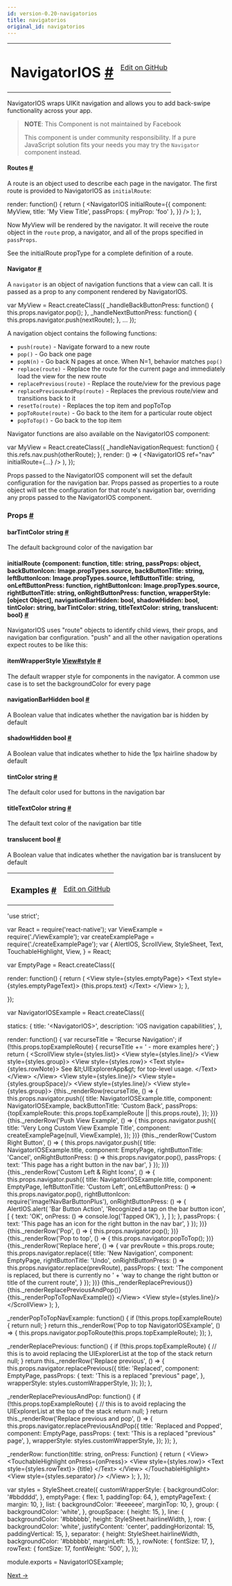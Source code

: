 ```yaml
---
id: version-0.20-navigatorios
title: navigatorios
original_id: navigatorios
---
```

<a id="content"></a><table width="100%"><tbody><tr><td><h1><a class="anchor" name="navigatorios"></a>NavigatorIOS <a class="hash-link" href="#navigatorios">#</a></h1></td><td style="text-align:right;"><a target="_blank" href="https://github.com/facebook/react-native/blob/master/Libraries/Components/Navigation/NavigatorIOS.ios.js">Edit on GitHub</a></td></tr></tbody></table><div><div><p>NavigatorIOS wraps UIKit navigation and allows you to add back-swipe
functionality across your app.</p><blockquote><p><strong>NOTE</strong>: This Component is not maintained by Facebook</p><p>This component is under community responsibility.
If a pure JavaScript solution fits your needs you may try the <code>Navigator</code>
component instead.</p></blockquote><h4><a class="anchor" name="routes"></a>Routes <a class="hash-link" href="#routes">#</a></h4><p>A route is an object used to describe each page in the navigator. The first
route is provided to NavigatorIOS as <code>initialRoute</code>:</p><div class="prism language-javascript">render<span class="token punctuation">:</span> <span class="token keyword">function</span><span class="token punctuation">(</span><span class="token punctuation">)</span> <span class="token punctuation">{</span>
  <span class="token keyword">return</span> <span class="token punctuation">(</span>
    &lt;NavigatorIOS
      initialRoute<span class="token operator">=</span><span class="token punctuation">{</span><span class="token punctuation">{</span>
        component<span class="token punctuation">:</span> MyView<span class="token punctuation">,</span>
        title<span class="token punctuation">:</span> <span class="token string">'My View Title'</span><span class="token punctuation">,</span>
        passProps<span class="token punctuation">:</span> <span class="token punctuation">{</span> myProp<span class="token punctuation">:</span> <span class="token string">'foo'</span> <span class="token punctuation">}</span><span class="token punctuation">,</span>
      <span class="token punctuation">}</span><span class="token punctuation">}</span>
    <span class="token operator">/</span><span class="token operator">&gt;</span>
  <span class="token punctuation">)</span><span class="token punctuation">;</span>
<span class="token punctuation">}</span><span class="token punctuation">,</span></div><p>Now MyView will be rendered by the navigator. It will receive the route
object in the <code>route</code> prop, a navigator, and all of the props specified in
<code>passProps</code>.</p><p>See the initialRoute propType for a complete definition of a route.</p><h4><a class="anchor" name="navigator"></a>Navigator <a class="hash-link" href="#navigator">#</a></h4><p>A <code>navigator</code> is an object of navigation functions that a view can call. It
is passed as a prop to any component rendered by NavigatorIOS.</p><div class="prism language-javascript"><span class="token keyword">var</span> MyView <span class="token operator">=</span> React<span class="token punctuation">.</span><span class="token function">createClass<span class="token punctuation">(</span></span><span class="token punctuation">{</span>
  _handleBackButtonPress<span class="token punctuation">:</span> <span class="token keyword">function</span><span class="token punctuation">(</span><span class="token punctuation">)</span> <span class="token punctuation">{</span>
    <span class="token keyword">this</span><span class="token punctuation">.</span>props<span class="token punctuation">.</span>navigator<span class="token punctuation">.</span><span class="token function">pop<span class="token punctuation">(</span></span><span class="token punctuation">)</span><span class="token punctuation">;</span>
  <span class="token punctuation">}</span><span class="token punctuation">,</span>
  _handleNextButtonPress<span class="token punctuation">:</span> <span class="token keyword">function</span><span class="token punctuation">(</span><span class="token punctuation">)</span> <span class="token punctuation">{</span>
    <span class="token keyword">this</span><span class="token punctuation">.</span>props<span class="token punctuation">.</span>navigator<span class="token punctuation">.</span><span class="token function">push<span class="token punctuation">(</span></span>nextRoute<span class="token punctuation">)</span><span class="token punctuation">;</span>
  <span class="token punctuation">}</span><span class="token punctuation">,</span>
  <span class="token punctuation">.</span><span class="token punctuation">.</span><span class="token punctuation">.</span>
<span class="token punctuation">}</span><span class="token punctuation">)</span><span class="token punctuation">;</span></div><p>A navigation object contains the following functions:</p><ul><li><code>push(route)</code> - Navigate forward to a new route</li><li><code>pop()</code> - Go back one page</li><li><code>popN(n)</code> - Go back N pages at once. When N=1, behavior matches <code>pop()</code></li><li><code>replace(route)</code> - Replace the route for the current page and immediately
load the view for the new route</li><li><code>replacePrevious(route)</code> - Replace the route/view for the previous page</li><li><code>replacePreviousAndPop(route)</code> - Replaces the previous route/view and
transitions back to it</li><li><code>resetTo(route)</code> - Replaces the top item and popToTop</li><li><code>popToRoute(route)</code> - Go back to the item for a particular route object</li><li><code>popToTop()</code> - Go back to the top item</li></ul><p>Navigator functions are also available on the NavigatorIOS component:</p><div class="prism language-javascript"><span class="token keyword">var</span> MyView <span class="token operator">=</span> React<span class="token punctuation">.</span><span class="token function">createClass<span class="token punctuation">(</span></span><span class="token punctuation">{</span>
  _handleNavigationRequest<span class="token punctuation">:</span> <span class="token keyword">function</span><span class="token punctuation">(</span><span class="token punctuation">)</span> <span class="token punctuation">{</span>
    <span class="token keyword">this</span><span class="token punctuation">.</span>refs<span class="token punctuation">.</span>nav<span class="token punctuation">.</span><span class="token function">push<span class="token punctuation">(</span></span>otherRoute<span class="token punctuation">)</span><span class="token punctuation">;</span>
  <span class="token punctuation">}</span><span class="token punctuation">,</span>
  render<span class="token punctuation">:</span> <span class="token punctuation">(</span><span class="token punctuation">)</span> <span class="token operator">=</span><span class="token operator">&gt;</span> <span class="token punctuation">(</span>
    &lt;NavigatorIOS
      ref<span class="token operator">=</span><span class="token string">"nav"</span>
      initialRoute<span class="token operator">=</span><span class="token punctuation">{</span><span class="token punctuation">.</span><span class="token punctuation">.</span><span class="token punctuation">.</span><span class="token punctuation">}</span>
    <span class="token operator">/</span><span class="token operator">&gt;</span>
  <span class="token punctuation">)</span><span class="token punctuation">,</span>
<span class="token punctuation">}</span><span class="token punctuation">)</span><span class="token punctuation">;</span></div><p>Props passed to the NavigatorIOS component will set the default configuration
for the navigation bar. Props passed as properties to a route object will set
the configuration for that route's navigation bar, overriding any props
passed to the NavigatorIOS component.</p></div><h3><a class="anchor" name="props"></a>Props <a class="hash-link" href="#props">#</a></h3><div class="props"><div class="prop"><h4 class="propTitle"><a class="anchor" name="bartintcolor"></a>barTintColor <span class="propType">string</span> <a class="hash-link" href="#bartintcolor">#</a></h4><div><p>The default background color of the navigation bar</p></div></div><div class="prop"><h4 class="propTitle"><a class="anchor" name="initialroute"></a>initialRoute <span class="propType">{component: function, title: string, passProps: object, backButtonIcon: Image.propTypes.source, backButtonTitle: string, leftButtonIcon: Image.propTypes.source, leftButtonTitle: string, onLeftButtonPress: function, rightButtonIcon: Image.propTypes.source, rightButtonTitle: string, onRightButtonPress: function, wrapperStyle: [object Object], navigationBarHidden: bool, shadowHidden: bool, tintColor: string, barTintColor: string, titleTextColor: string, translucent: bool}</span> <a class="hash-link" href="#initialroute">#</a></h4><div><p>NavigatorIOS uses "route" objects to identify child views, their props,
and navigation bar configuration. "push" and all the other navigation
operations expect routes to be like this:</p></div></div><div class="prop"><h4 class="propTitle"><a class="anchor" name="itemwrapperstyle"></a>itemWrapperStyle <span class="propType"><a href="docs/view.html#style">View#style</a></span> <a class="hash-link" href="#itemwrapperstyle">#</a></h4><div><p>The default wrapper style for components in the navigator.
A common use case is to set the backgroundColor for every page</p></div></div><div class="prop"><h4 class="propTitle"><a class="anchor" name="navigationbarhidden"></a>navigationBarHidden <span class="propType">bool</span> <a class="hash-link" href="#navigationbarhidden">#</a></h4><div><p>A Boolean value that indicates whether the navigation bar is hidden by default</p></div></div><div class="prop"><h4 class="propTitle"><a class="anchor" name="shadowhidden"></a>shadowHidden <span class="propType">bool</span> <a class="hash-link" href="#shadowhidden">#</a></h4><div><p>A Boolean value that indicates whether to hide the 1px hairline shadow by default</p></div></div><div class="prop"><h4 class="propTitle"><a class="anchor" name="tintcolor"></a>tintColor <span class="propType">string</span> <a class="hash-link" href="#tintcolor">#</a></h4><div><p>The default color used for buttons in the navigation bar</p></div></div><div class="prop"><h4 class="propTitle"><a class="anchor" name="titletextcolor"></a>titleTextColor <span class="propType">string</span> <a class="hash-link" href="#titletextcolor">#</a></h4><div><p>The default text color of the navigation bar title</p></div></div><div class="prop"><h4 class="propTitle"><a class="anchor" name="translucent"></a>translucent <span class="propType">bool</span> <a class="hash-link" href="#translucent">#</a></h4><div><p>A Boolean value that indicates whether the navigation bar is translucent by default</p></div></div></div></div><div><table width="100%"><tbody><tr><td><h3><a class="anchor" name="examples"></a>Examples <a class="hash-link" href="#examples">#</a></h3></td><td style="text-align:right;"><a target="_blank" href="https://github.com/facebook/react-native/blob/master/Examples/UIExplorer/NavigatorIOSExample.js">Edit on GitHub</a></td></tr></tbody></table><div class="prism language-javascript"><span class="token string">'use strict'</span><span class="token punctuation">;</span>

<span class="token keyword">var</span> React <span class="token operator">=</span> <span class="token function">require<span class="token punctuation">(</span></span><span class="token string">'react-native'</span><span class="token punctuation">)</span><span class="token punctuation">;</span>
<span class="token keyword">var</span> ViewExample <span class="token operator">=</span> <span class="token function">require<span class="token punctuation">(</span></span><span class="token string">'./ViewExample'</span><span class="token punctuation">)</span><span class="token punctuation">;</span>
<span class="token keyword">var</span> createExamplePage <span class="token operator">=</span> <span class="token function">require<span class="token punctuation">(</span></span><span class="token string">'./createExamplePage'</span><span class="token punctuation">)</span><span class="token punctuation">;</span>
<span class="token keyword">var</span> <span class="token punctuation">{</span>
  AlertIOS<span class="token punctuation">,</span>
  ScrollView<span class="token punctuation">,</span>
  StyleSheet<span class="token punctuation">,</span>
  Text<span class="token punctuation">,</span>
  TouchableHighlight<span class="token punctuation">,</span>
  View<span class="token punctuation">,</span>
<span class="token punctuation">}</span> <span class="token operator">=</span> React<span class="token punctuation">;</span>

<span class="token keyword">var</span> EmptyPage <span class="token operator">=</span> React<span class="token punctuation">.</span><span class="token function">createClass<span class="token punctuation">(</span></span><span class="token punctuation">{</span>

  render<span class="token punctuation">:</span> <span class="token keyword">function</span><span class="token punctuation">(</span><span class="token punctuation">)</span> <span class="token punctuation">{</span>
    <span class="token keyword">return</span> <span class="token punctuation">(</span>
      &lt;View style<span class="token operator">=</span><span class="token punctuation">{</span>styles<span class="token punctuation">.</span>emptyPage<span class="token punctuation">}</span><span class="token operator">&gt;</span>
        &lt;Text style<span class="token operator">=</span><span class="token punctuation">{</span>styles<span class="token punctuation">.</span>emptyPageText<span class="token punctuation">}</span><span class="token operator">&gt;</span>
          <span class="token punctuation">{</span><span class="token keyword">this</span><span class="token punctuation">.</span>props<span class="token punctuation">.</span>text<span class="token punctuation">}</span>
        &lt;<span class="token operator">/</span>Text<span class="token operator">&gt;</span>
      &lt;<span class="token operator">/</span>View<span class="token operator">&gt;</span>
    <span class="token punctuation">)</span><span class="token punctuation">;</span>
  <span class="token punctuation">}</span><span class="token punctuation">,</span>

<span class="token punctuation">}</span><span class="token punctuation">)</span><span class="token punctuation">;</span>

<span class="token keyword">var</span> NavigatorIOSExample <span class="token operator">=</span> React<span class="token punctuation">.</span><span class="token function">createClass<span class="token punctuation">(</span></span><span class="token punctuation">{</span>

  statics<span class="token punctuation">:</span> <span class="token punctuation">{</span>
    title<span class="token punctuation">:</span> <span class="token string">'&lt;NavigatorIOS&gt;'</span><span class="token punctuation">,</span>
    description<span class="token punctuation">:</span> <span class="token string">'iOS navigation capabilities'</span><span class="token punctuation">,</span>
  <span class="token punctuation">}</span><span class="token punctuation">,</span>

  render<span class="token punctuation">:</span> <span class="token keyword">function</span><span class="token punctuation">(</span><span class="token punctuation">)</span> <span class="token punctuation">{</span>
    <span class="token keyword">var</span> recurseTitle <span class="token operator">=</span> <span class="token string">'Recurse Navigation'</span><span class="token punctuation">;</span>
    <span class="token keyword">if</span> <span class="token punctuation">(</span><span class="token operator">!</span><span class="token keyword">this</span><span class="token punctuation">.</span>props<span class="token punctuation">.</span>topExampleRoute<span class="token punctuation">)</span> <span class="token punctuation">{</span>
      recurseTitle <span class="token operator">+</span><span class="token operator">=</span> <span class="token string">' - more examples here'</span><span class="token punctuation">;</span>
    <span class="token punctuation">}</span>
    <span class="token keyword">return</span> <span class="token punctuation">(</span>
      &lt;ScrollView style<span class="token operator">=</span><span class="token punctuation">{</span>styles<span class="token punctuation">.</span>list<span class="token punctuation">}</span><span class="token operator">&gt;</span>
        &lt;View style<span class="token operator">=</span><span class="token punctuation">{</span>styles<span class="token punctuation">.</span>line<span class="token punctuation">}</span><span class="token operator">/</span><span class="token operator">&gt;</span>
        &lt;View style<span class="token operator">=</span><span class="token punctuation">{</span>styles<span class="token punctuation">.</span>group<span class="token punctuation">}</span><span class="token operator">&gt;</span>
          &lt;View style<span class="token operator">=</span><span class="token punctuation">{</span>styles<span class="token punctuation">.</span>row<span class="token punctuation">}</span><span class="token operator">&gt;</span>
            &lt;Text style<span class="token operator">=</span><span class="token punctuation">{</span>styles<span class="token punctuation">.</span>rowNote<span class="token punctuation">}</span><span class="token operator">&gt;</span>
              See <span class="token operator">&amp;lt;</span>UIExplorerApp<span class="token ignore">&amp;gt;</span> <span class="token keyword">for</span> top<span class="token operator">-</span>level usage<span class="token punctuation">.</span>
            &lt;<span class="token operator">/</span>Text<span class="token operator">&gt;</span>
          &lt;<span class="token operator">/</span>View<span class="token operator">&gt;</span>
        &lt;<span class="token operator">/</span>View<span class="token operator">&gt;</span>
        &lt;View style<span class="token operator">=</span><span class="token punctuation">{</span>styles<span class="token punctuation">.</span>line<span class="token punctuation">}</span><span class="token operator">/</span><span class="token operator">&gt;</span>
        &lt;View style<span class="token operator">=</span><span class="token punctuation">{</span>styles<span class="token punctuation">.</span>groupSpace<span class="token punctuation">}</span><span class="token operator">/</span><span class="token operator">&gt;</span>
        &lt;View style<span class="token operator">=</span><span class="token punctuation">{</span>styles<span class="token punctuation">.</span>line<span class="token punctuation">}</span><span class="token operator">/</span><span class="token operator">&gt;</span>
        &lt;View style<span class="token operator">=</span><span class="token punctuation">{</span>styles<span class="token punctuation">.</span>group<span class="token punctuation">}</span><span class="token operator">&gt;</span>
          <span class="token punctuation">{</span><span class="token keyword">this</span><span class="token punctuation">.</span><span class="token function">_renderRow<span class="token punctuation">(</span></span>recurseTitle<span class="token punctuation">,</span> <span class="token punctuation">(</span><span class="token punctuation">)</span> <span class="token operator">=</span><span class="token operator">&gt;</span> <span class="token punctuation">{</span>
            <span class="token keyword">this</span><span class="token punctuation">.</span>props<span class="token punctuation">.</span>navigator<span class="token punctuation">.</span><span class="token function">push<span class="token punctuation">(</span></span><span class="token punctuation">{</span>
              title<span class="token punctuation">:</span> NavigatorIOSExample<span class="token punctuation">.</span>title<span class="token punctuation">,</span>
              component<span class="token punctuation">:</span> NavigatorIOSExample<span class="token punctuation">,</span>
              backButtonTitle<span class="token punctuation">:</span> <span class="token string">'Custom Back'</span><span class="token punctuation">,</span>
              passProps<span class="token punctuation">:</span> <span class="token punctuation">{</span>topExampleRoute<span class="token punctuation">:</span> <span class="token keyword">this</span><span class="token punctuation">.</span>props<span class="token punctuation">.</span>topExampleRoute <span class="token operator">||</span> <span class="token keyword">this</span><span class="token punctuation">.</span>props<span class="token punctuation">.</span>route<span class="token punctuation">}</span><span class="token punctuation">,</span>
            <span class="token punctuation">}</span><span class="token punctuation">)</span><span class="token punctuation">;</span>
          <span class="token punctuation">}</span><span class="token punctuation">)</span><span class="token punctuation">}</span>
          <span class="token punctuation">{</span><span class="token keyword">this</span><span class="token punctuation">.</span><span class="token function">_renderRow<span class="token punctuation">(</span></span><span class="token string">'Push View Example'</span><span class="token punctuation">,</span> <span class="token punctuation">(</span><span class="token punctuation">)</span> <span class="token operator">=</span><span class="token operator">&gt;</span> <span class="token punctuation">{</span>
            <span class="token keyword">this</span><span class="token punctuation">.</span>props<span class="token punctuation">.</span>navigator<span class="token punctuation">.</span><span class="token function">push<span class="token punctuation">(</span></span><span class="token punctuation">{</span>
              title<span class="token punctuation">:</span> <span class="token string">'Very Long Custom View Example Title'</span><span class="token punctuation">,</span>
              component<span class="token punctuation">:</span> <span class="token function">createExamplePage<span class="token punctuation">(</span></span><span class="token keyword">null</span><span class="token punctuation">,</span> ViewExample<span class="token punctuation">)</span><span class="token punctuation">,</span>
            <span class="token punctuation">}</span><span class="token punctuation">)</span><span class="token punctuation">;</span>
          <span class="token punctuation">}</span><span class="token punctuation">)</span><span class="token punctuation">}</span>
          <span class="token punctuation">{</span><span class="token keyword">this</span><span class="token punctuation">.</span><span class="token function">_renderRow<span class="token punctuation">(</span></span><span class="token string">'Custom Right Button'</span><span class="token punctuation">,</span> <span class="token punctuation">(</span><span class="token punctuation">)</span> <span class="token operator">=</span><span class="token operator">&gt;</span> <span class="token punctuation">{</span>
            <span class="token keyword">this</span><span class="token punctuation">.</span>props<span class="token punctuation">.</span>navigator<span class="token punctuation">.</span><span class="token function">push<span class="token punctuation">(</span></span><span class="token punctuation">{</span>
              title<span class="token punctuation">:</span> NavigatorIOSExample<span class="token punctuation">.</span>title<span class="token punctuation">,</span>
              component<span class="token punctuation">:</span> EmptyPage<span class="token punctuation">,</span>
              rightButtonTitle<span class="token punctuation">:</span> <span class="token string">'Cancel'</span><span class="token punctuation">,</span>
              onRightButtonPress<span class="token punctuation">:</span> <span class="token punctuation">(</span><span class="token punctuation">)</span> <span class="token operator">=</span><span class="token operator">&gt;</span> <span class="token keyword">this</span><span class="token punctuation">.</span>props<span class="token punctuation">.</span>navigator<span class="token punctuation">.</span><span class="token function">pop<span class="token punctuation">(</span></span><span class="token punctuation">)</span><span class="token punctuation">,</span>
              passProps<span class="token punctuation">:</span> <span class="token punctuation">{</span>
                text<span class="token punctuation">:</span> <span class="token string">'This page has a right button in the nav bar'</span><span class="token punctuation">,</span>
              <span class="token punctuation">}</span>
            <span class="token punctuation">}</span><span class="token punctuation">)</span><span class="token punctuation">;</span>
          <span class="token punctuation">}</span><span class="token punctuation">)</span><span class="token punctuation">}</span>
          <span class="token punctuation">{</span><span class="token keyword">this</span><span class="token punctuation">.</span><span class="token function">_renderRow<span class="token punctuation">(</span></span><span class="token string">'Custom Left &amp; Right Icons'</span><span class="token punctuation">,</span> <span class="token punctuation">(</span><span class="token punctuation">)</span> <span class="token operator">=</span><span class="token operator">&gt;</span> <span class="token punctuation">{</span>
            <span class="token keyword">this</span><span class="token punctuation">.</span>props<span class="token punctuation">.</span>navigator<span class="token punctuation">.</span><span class="token function">push<span class="token punctuation">(</span></span><span class="token punctuation">{</span>
              title<span class="token punctuation">:</span> NavigatorIOSExample<span class="token punctuation">.</span>title<span class="token punctuation">,</span>
              component<span class="token punctuation">:</span> EmptyPage<span class="token punctuation">,</span>
              leftButtonTitle<span class="token punctuation">:</span> <span class="token string">'Custom Left'</span><span class="token punctuation">,</span>
              onLeftButtonPress<span class="token punctuation">:</span> <span class="token punctuation">(</span><span class="token punctuation">)</span> <span class="token operator">=</span><span class="token operator">&gt;</span> <span class="token keyword">this</span><span class="token punctuation">.</span>props<span class="token punctuation">.</span>navigator<span class="token punctuation">.</span><span class="token function">pop<span class="token punctuation">(</span></span><span class="token punctuation">)</span><span class="token punctuation">,</span>
              rightButtonIcon<span class="token punctuation">:</span> <span class="token function">require<span class="token punctuation">(</span></span><span class="token string">'image!NavBarButtonPlus'</span><span class="token punctuation">)</span><span class="token punctuation">,</span>
              onRightButtonPress<span class="token punctuation">:</span> <span class="token punctuation">(</span><span class="token punctuation">)</span> <span class="token operator">=</span><span class="token operator">&gt;</span> <span class="token punctuation">{</span>
                AlertIOS<span class="token punctuation">.</span><span class="token function">alert<span class="token punctuation">(</span></span>
                  <span class="token string">'Bar Button Action'</span><span class="token punctuation">,</span>
                  <span class="token string">'Recognized a tap on the bar button icon'</span><span class="token punctuation">,</span>
                  <span class="token punctuation">[</span>
                    <span class="token punctuation">{</span>
                      text<span class="token punctuation">:</span> <span class="token string">'OK'</span><span class="token punctuation">,</span>
                      onPress<span class="token punctuation">:</span> <span class="token punctuation">(</span><span class="token punctuation">)</span> <span class="token operator">=</span><span class="token operator">&gt;</span> console<span class="token punctuation">.</span><span class="token function">log<span class="token punctuation">(</span></span><span class="token string">'Tapped OK'</span><span class="token punctuation">)</span><span class="token punctuation">,</span>
                    <span class="token punctuation">}</span><span class="token punctuation">,</span>
                  <span class="token punctuation">]</span>
                <span class="token punctuation">)</span><span class="token punctuation">;</span>
              <span class="token punctuation">}</span><span class="token punctuation">,</span>
              passProps<span class="token punctuation">:</span> <span class="token punctuation">{</span>
                text<span class="token punctuation">:</span> <span class="token string">'This page has an icon for the right button in the nav bar'</span><span class="token punctuation">,</span>
              <span class="token punctuation">}</span>
            <span class="token punctuation">}</span><span class="token punctuation">)</span><span class="token punctuation">;</span>
          <span class="token punctuation">}</span><span class="token punctuation">)</span><span class="token punctuation">}</span>
          <span class="token punctuation">{</span><span class="token keyword">this</span><span class="token punctuation">.</span><span class="token function">_renderRow<span class="token punctuation">(</span></span><span class="token string">'Pop'</span><span class="token punctuation">,</span> <span class="token punctuation">(</span><span class="token punctuation">)</span> <span class="token operator">=</span><span class="token operator">&gt;</span> <span class="token punctuation">{</span>
            <span class="token keyword">this</span><span class="token punctuation">.</span>props<span class="token punctuation">.</span>navigator<span class="token punctuation">.</span><span class="token function">pop<span class="token punctuation">(</span></span><span class="token punctuation">)</span><span class="token punctuation">;</span>
          <span class="token punctuation">}</span><span class="token punctuation">)</span><span class="token punctuation">}</span>
          <span class="token punctuation">{</span><span class="token keyword">this</span><span class="token punctuation">.</span><span class="token function">_renderRow<span class="token punctuation">(</span></span><span class="token string">'Pop to top'</span><span class="token punctuation">,</span> <span class="token punctuation">(</span><span class="token punctuation">)</span> <span class="token operator">=</span><span class="token operator">&gt;</span> <span class="token punctuation">{</span>
            <span class="token keyword">this</span><span class="token punctuation">.</span>props<span class="token punctuation">.</span>navigator<span class="token punctuation">.</span><span class="token function">popToTop<span class="token punctuation">(</span></span><span class="token punctuation">)</span><span class="token punctuation">;</span>
          <span class="token punctuation">}</span><span class="token punctuation">)</span><span class="token punctuation">}</span>
          <span class="token punctuation">{</span><span class="token keyword">this</span><span class="token punctuation">.</span><span class="token function">_renderRow<span class="token punctuation">(</span></span><span class="token string">'Replace here'</span><span class="token punctuation">,</span> <span class="token punctuation">(</span><span class="token punctuation">)</span> <span class="token operator">=</span><span class="token operator">&gt;</span> <span class="token punctuation">{</span>
            <span class="token keyword">var</span> prevRoute <span class="token operator">=</span> <span class="token keyword">this</span><span class="token punctuation">.</span>props<span class="token punctuation">.</span>route<span class="token punctuation">;</span>
            <span class="token keyword">this</span><span class="token punctuation">.</span>props<span class="token punctuation">.</span>navigator<span class="token punctuation">.</span><span class="token function">replace<span class="token punctuation">(</span></span><span class="token punctuation">{</span>
              title<span class="token punctuation">:</span> <span class="token string">'New Navigation'</span><span class="token punctuation">,</span>
              component<span class="token punctuation">:</span> EmptyPage<span class="token punctuation">,</span>
              rightButtonTitle<span class="token punctuation">:</span> <span class="token string">'Undo'</span><span class="token punctuation">,</span>
              onRightButtonPress<span class="token punctuation">:</span> <span class="token punctuation">(</span><span class="token punctuation">)</span> <span class="token operator">=</span><span class="token operator">&gt;</span> <span class="token keyword">this</span><span class="token punctuation">.</span>props<span class="token punctuation">.</span>navigator<span class="token punctuation">.</span><span class="token function">replace<span class="token punctuation">(</span></span>prevRoute<span class="token punctuation">)</span><span class="token punctuation">,</span>
              passProps<span class="token punctuation">:</span> <span class="token punctuation">{</span>
                text<span class="token punctuation">:</span> <span class="token string">'The component is replaced, but there is currently no '</span> <span class="token operator">+</span>
                  <span class="token string">'way to change the right button or title of the current route'</span><span class="token punctuation">,</span>
              <span class="token punctuation">}</span>
            <span class="token punctuation">}</span><span class="token punctuation">)</span><span class="token punctuation">;</span>
          <span class="token punctuation">}</span><span class="token punctuation">)</span><span class="token punctuation">}</span>
          <span class="token punctuation">{</span><span class="token keyword">this</span><span class="token punctuation">.</span><span class="token function">_renderReplacePrevious<span class="token punctuation">(</span></span><span class="token punctuation">)</span><span class="token punctuation">}</span>
          <span class="token punctuation">{</span><span class="token keyword">this</span><span class="token punctuation">.</span><span class="token function">_renderReplacePreviousAndPop<span class="token punctuation">(</span></span><span class="token punctuation">)</span><span class="token punctuation">}</span>
          <span class="token punctuation">{</span><span class="token keyword">this</span><span class="token punctuation">.</span><span class="token function">_renderPopToTopNavExample<span class="token punctuation">(</span></span><span class="token punctuation">)</span><span class="token punctuation">}</span>
        &lt;<span class="token operator">/</span>View<span class="token operator">&gt;</span>
        &lt;View style<span class="token operator">=</span><span class="token punctuation">{</span>styles<span class="token punctuation">.</span>line<span class="token punctuation">}</span><span class="token operator">/</span><span class="token operator">&gt;</span>
      &lt;<span class="token operator">/</span>ScrollView<span class="token operator">&gt;</span>
    <span class="token punctuation">)</span><span class="token punctuation">;</span>
  <span class="token punctuation">}</span><span class="token punctuation">,</span>

  _renderPopToTopNavExample<span class="token punctuation">:</span> <span class="token keyword">function</span><span class="token punctuation">(</span><span class="token punctuation">)</span> <span class="token punctuation">{</span>
    <span class="token keyword">if</span> <span class="token punctuation">(</span><span class="token operator">!</span><span class="token keyword">this</span><span class="token punctuation">.</span>props<span class="token punctuation">.</span>topExampleRoute<span class="token punctuation">)</span> <span class="token punctuation">{</span>
      <span class="token keyword">return</span> <span class="token keyword">null</span><span class="token punctuation">;</span>
    <span class="token punctuation">}</span>
    <span class="token keyword">return</span> <span class="token keyword">this</span><span class="token punctuation">.</span><span class="token function">_renderRow<span class="token punctuation">(</span></span><span class="token string">'Pop to top NavigatorIOSExample'</span><span class="token punctuation">,</span> <span class="token punctuation">(</span><span class="token punctuation">)</span> <span class="token operator">=</span><span class="token operator">&gt;</span> <span class="token punctuation">{</span>
      <span class="token keyword">this</span><span class="token punctuation">.</span>props<span class="token punctuation">.</span>navigator<span class="token punctuation">.</span><span class="token function">popToRoute<span class="token punctuation">(</span></span><span class="token keyword">this</span><span class="token punctuation">.</span>props<span class="token punctuation">.</span>topExampleRoute<span class="token punctuation">)</span><span class="token punctuation">;</span>
    <span class="token punctuation">}</span><span class="token punctuation">)</span><span class="token punctuation">;</span>
  <span class="token punctuation">}</span><span class="token punctuation">,</span>

  _renderReplacePrevious<span class="token punctuation">:</span> <span class="token keyword">function</span><span class="token punctuation">(</span><span class="token punctuation">)</span> <span class="token punctuation">{</span>
    <span class="token keyword">if</span> <span class="token punctuation">(</span><span class="token operator">!</span><span class="token keyword">this</span><span class="token punctuation">.</span>props<span class="token punctuation">.</span>topExampleRoute<span class="token punctuation">)</span> <span class="token punctuation">{</span>
     <span class="token comment" spellcheck="true"> // this is to avoid replacing the UIExplorerList at the top of the stack
</span>      <span class="token keyword">return</span> <span class="token keyword">null</span><span class="token punctuation">;</span>
    <span class="token punctuation">}</span>
    <span class="token keyword">return</span> <span class="token keyword">this</span><span class="token punctuation">.</span><span class="token function">_renderRow<span class="token punctuation">(</span></span><span class="token string">'Replace previous'</span><span class="token punctuation">,</span> <span class="token punctuation">(</span><span class="token punctuation">)</span> <span class="token operator">=</span><span class="token operator">&gt;</span> <span class="token punctuation">{</span>
      <span class="token keyword">this</span><span class="token punctuation">.</span>props<span class="token punctuation">.</span>navigator<span class="token punctuation">.</span><span class="token function">replacePrevious<span class="token punctuation">(</span></span><span class="token punctuation">{</span>
        title<span class="token punctuation">:</span> <span class="token string">'Replaced'</span><span class="token punctuation">,</span>
        component<span class="token punctuation">:</span> EmptyPage<span class="token punctuation">,</span>
        passProps<span class="token punctuation">:</span> <span class="token punctuation">{</span>
          text<span class="token punctuation">:</span> <span class="token string">'This is a replaced "previous" page'</span><span class="token punctuation">,</span>
        <span class="token punctuation">}</span><span class="token punctuation">,</span>
        wrapperStyle<span class="token punctuation">:</span> styles<span class="token punctuation">.</span>customWrapperStyle<span class="token punctuation">,</span>
      <span class="token punctuation">}</span><span class="token punctuation">)</span><span class="token punctuation">;</span>
    <span class="token punctuation">}</span><span class="token punctuation">)</span><span class="token punctuation">;</span>
  <span class="token punctuation">}</span><span class="token punctuation">,</span>

  _renderReplacePreviousAndPop<span class="token punctuation">:</span> <span class="token keyword">function</span><span class="token punctuation">(</span><span class="token punctuation">)</span> <span class="token punctuation">{</span>
    <span class="token keyword">if</span> <span class="token punctuation">(</span><span class="token operator">!</span><span class="token keyword">this</span><span class="token punctuation">.</span>props<span class="token punctuation">.</span>topExampleRoute<span class="token punctuation">)</span> <span class="token punctuation">{</span>
     <span class="token comment" spellcheck="true"> // this is to avoid replacing the UIExplorerList at the top of the stack
</span>      <span class="token keyword">return</span> <span class="token keyword">null</span><span class="token punctuation">;</span>
    <span class="token punctuation">}</span>
    <span class="token keyword">return</span> <span class="token keyword">this</span><span class="token punctuation">.</span><span class="token function">_renderRow<span class="token punctuation">(</span></span><span class="token string">'Replace previous and pop'</span><span class="token punctuation">,</span> <span class="token punctuation">(</span><span class="token punctuation">)</span> <span class="token operator">=</span><span class="token operator">&gt;</span> <span class="token punctuation">{</span>
      <span class="token keyword">this</span><span class="token punctuation">.</span>props<span class="token punctuation">.</span>navigator<span class="token punctuation">.</span><span class="token function">replacePreviousAndPop<span class="token punctuation">(</span></span><span class="token punctuation">{</span>
        title<span class="token punctuation">:</span> <span class="token string">'Replaced and Popped'</span><span class="token punctuation">,</span>
        component<span class="token punctuation">:</span> EmptyPage<span class="token punctuation">,</span>
        passProps<span class="token punctuation">:</span> <span class="token punctuation">{</span>
          text<span class="token punctuation">:</span> <span class="token string">'This is a replaced "previous" page'</span><span class="token punctuation">,</span>
        <span class="token punctuation">}</span><span class="token punctuation">,</span>
        wrapperStyle<span class="token punctuation">:</span> styles<span class="token punctuation">.</span>customWrapperStyle<span class="token punctuation">,</span>
      <span class="token punctuation">}</span><span class="token punctuation">)</span><span class="token punctuation">;</span>
    <span class="token punctuation">}</span><span class="token punctuation">)</span><span class="token punctuation">;</span>
  <span class="token punctuation">}</span><span class="token punctuation">,</span>

  _renderRow<span class="token punctuation">:</span> <span class="token keyword">function</span><span class="token punctuation">(</span>title<span class="token punctuation">:</span> string<span class="token punctuation">,</span> onPress<span class="token punctuation">:</span> Function<span class="token punctuation">)</span> <span class="token punctuation">{</span>
    <span class="token keyword">return</span> <span class="token punctuation">(</span>
      &lt;View<span class="token operator">&gt;</span>
        &lt;TouchableHighlight onPress<span class="token operator">=</span><span class="token punctuation">{</span>onPress<span class="token punctuation">}</span><span class="token operator">&gt;</span>
          &lt;View style<span class="token operator">=</span><span class="token punctuation">{</span>styles<span class="token punctuation">.</span>row<span class="token punctuation">}</span><span class="token operator">&gt;</span>
            &lt;Text style<span class="token operator">=</span><span class="token punctuation">{</span>styles<span class="token punctuation">.</span>rowText<span class="token punctuation">}</span><span class="token operator">&gt;</span>
              <span class="token punctuation">{</span>title<span class="token punctuation">}</span>
            &lt;<span class="token operator">/</span>Text<span class="token operator">&gt;</span>
          &lt;<span class="token operator">/</span>View<span class="token operator">&gt;</span>
        &lt;<span class="token operator">/</span>TouchableHighlight<span class="token operator">&gt;</span>
        &lt;View style<span class="token operator">=</span><span class="token punctuation">{</span>styles<span class="token punctuation">.</span>separator<span class="token punctuation">}</span> <span class="token operator">/</span><span class="token operator">&gt;</span>
      &lt;<span class="token operator">/</span>View<span class="token operator">&gt;</span>
    <span class="token punctuation">)</span><span class="token punctuation">;</span>
  <span class="token punctuation">}</span><span class="token punctuation">,</span>
<span class="token punctuation">}</span><span class="token punctuation">)</span><span class="token punctuation">;</span>

<span class="token keyword">var</span> styles <span class="token operator">=</span> StyleSheet<span class="token punctuation">.</span><span class="token function">create<span class="token punctuation">(</span></span><span class="token punctuation">{</span>
  customWrapperStyle<span class="token punctuation">:</span> <span class="token punctuation">{</span>
    backgroundColor<span class="token punctuation">:</span> <span class="token string">'#bbdddd'</span><span class="token punctuation">,</span>
  <span class="token punctuation">}</span><span class="token punctuation">,</span>
  emptyPage<span class="token punctuation">:</span> <span class="token punctuation">{</span>
    flex<span class="token punctuation">:</span> <span class="token number">1</span><span class="token punctuation">,</span>
    paddingTop<span class="token punctuation">:</span> <span class="token number">64</span><span class="token punctuation">,</span>
  <span class="token punctuation">}</span><span class="token punctuation">,</span>
  emptyPageText<span class="token punctuation">:</span> <span class="token punctuation">{</span>
    margin<span class="token punctuation">:</span> <span class="token number">10</span><span class="token punctuation">,</span>
  <span class="token punctuation">}</span><span class="token punctuation">,</span>
  list<span class="token punctuation">:</span> <span class="token punctuation">{</span>
    backgroundColor<span class="token punctuation">:</span> <span class="token string">'#eeeeee'</span><span class="token punctuation">,</span>
    marginTop<span class="token punctuation">:</span> <span class="token number">10</span><span class="token punctuation">,</span>
  <span class="token punctuation">}</span><span class="token punctuation">,</span>
  group<span class="token punctuation">:</span> <span class="token punctuation">{</span>
    backgroundColor<span class="token punctuation">:</span> <span class="token string">'white'</span><span class="token punctuation">,</span>
  <span class="token punctuation">}</span><span class="token punctuation">,</span>
  groupSpace<span class="token punctuation">:</span> <span class="token punctuation">{</span>
    height<span class="token punctuation">:</span> <span class="token number">15</span><span class="token punctuation">,</span>
  <span class="token punctuation">}</span><span class="token punctuation">,</span>
  line<span class="token punctuation">:</span> <span class="token punctuation">{</span>
    backgroundColor<span class="token punctuation">:</span> <span class="token string">'#bbbbbb'</span><span class="token punctuation">,</span>
    height<span class="token punctuation">:</span> StyleSheet<span class="token punctuation">.</span>hairlineWidth<span class="token punctuation">,</span>
  <span class="token punctuation">}</span><span class="token punctuation">,</span>
  row<span class="token punctuation">:</span> <span class="token punctuation">{</span>
    backgroundColor<span class="token punctuation">:</span> <span class="token string">'white'</span><span class="token punctuation">,</span>
    justifyContent<span class="token punctuation">:</span> <span class="token string">'center'</span><span class="token punctuation">,</span>
    paddingHorizontal<span class="token punctuation">:</span> <span class="token number">15</span><span class="token punctuation">,</span>
    paddingVertical<span class="token punctuation">:</span> <span class="token number">15</span><span class="token punctuation">,</span>
  <span class="token punctuation">}</span><span class="token punctuation">,</span>
  separator<span class="token punctuation">:</span> <span class="token punctuation">{</span>
    height<span class="token punctuation">:</span> StyleSheet<span class="token punctuation">.</span>hairlineWidth<span class="token punctuation">,</span>
    backgroundColor<span class="token punctuation">:</span> <span class="token string">'#bbbbbb'</span><span class="token punctuation">,</span>
    marginLeft<span class="token punctuation">:</span> <span class="token number">15</span><span class="token punctuation">,</span>
  <span class="token punctuation">}</span><span class="token punctuation">,</span>
  rowNote<span class="token punctuation">:</span> <span class="token punctuation">{</span>
    fontSize<span class="token punctuation">:</span> <span class="token number">17</span><span class="token punctuation">,</span>
  <span class="token punctuation">}</span><span class="token punctuation">,</span>
  rowText<span class="token punctuation">:</span> <span class="token punctuation">{</span>
    fontSize<span class="token punctuation">:</span> <span class="token number">17</span><span class="token punctuation">,</span>
    fontWeight<span class="token punctuation">:</span> <span class="token string">'500'</span><span class="token punctuation">,</span>
  <span class="token punctuation">}</span><span class="token punctuation">,</span>
<span class="token punctuation">}</span><span class="token punctuation">)</span><span class="token punctuation">;</span>

module<span class="token punctuation">.</span>exports <span class="token operator">=</span> NavigatorIOSExample<span class="token punctuation">;</span></div></div><div class="docs-prevnext"><a class="docs-next" href="docs/pickerios.html#content">Next →</a></div>